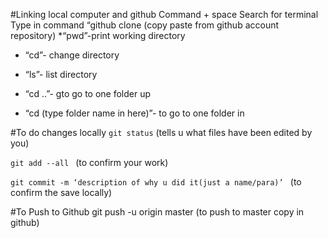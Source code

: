 #Linking local computer and github
Command + space
Search for terminal
Type in command “github clone (copy paste from github account repository)
*“pwd”-print working directory

* “cd”- change directory

* “ls”- list directory

* “cd ..”- gto go to one folder up

* “cd (type folder name in here)”- to go to one folder in


#To do changes locally
`git status` (tells u what files have been edited by you)

`git add --all ` (to confirm your work)

`git commit -m ‘description of why u did it(just a name/para)’ `
(to confirm the save locally)

#To Push to Github
git push -u origin master (to push to master copy in github)